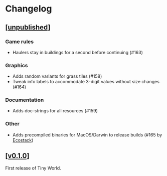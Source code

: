 # Changelog

## [[unpublished]](https://github.com/mlange-42/tiny-world/compare/v0.1.0...main)

### Game rules

* Haulers stay in buildings for a second before continuing (#163)

### Graphics

* Adds random variants for grass tiles (#158)
* Tweak info labels to accommodate 3-digit values without size changes (#164)

### Documentation

* Adds doc-strings for all resources (#159)

### Other

* Adds precompiled binaries for MacOS/Darwin to release builds (#165 by [Ecostack](https://github.com/Ecostack))

## [[v0.1.0]](https://github.com/mlange-42/tiny-world/tree/v0.1.0)

First release of Tiny World.